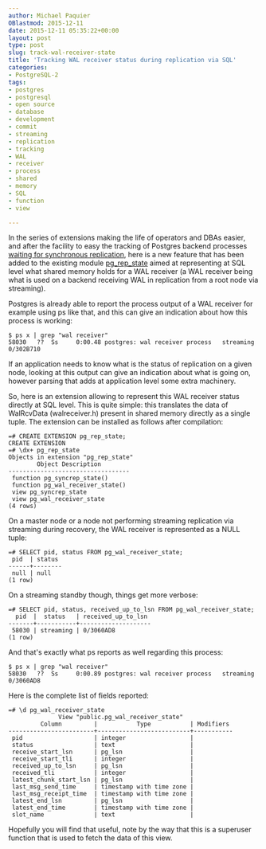 ```yaml
---
author: Michael Paquier
OBlastmod: 2015-12-11
date: 2015-12-11 05:35:22+00:00
layout: post
type: post
slug: track-wal-receiver-state
title: 'Tracking WAL receiver status during replication via SQL'
categories:
- PostgreSQL-2
tags:
- postgres
- postgresql
- open source
- database
- development
- commit
- streaming
- replication
- tracking
- WAL
- receiver
- process
- shared
- memory
- SQL
- function
- view

---
```


In the series of extensions making the life of operators and DBAs easier,
and after the facility to easy the tracking of Postgres backend processes
[waiting for synchronous replication](/postgresql-2/track-commit-synchronous/),
here is a new feature that has been added to the existing module
[pg\_rep\_state](https://github.com/michaelpq/pg_plugins/tree/master/pg_rep_state)
aimed at representing at SQL level what shared memory holds for a WAL
receiver (a WAL receiver being what is used on a backend receiving WAL
in replication from a root node via streaming).

Postgres is already able to report the process output of a WAL receiver for
example using ps like that, and this can give an indication about how this
process is working:

    $ ps x | grep "wal receiver"
    58030   ??  Ss     0:00.48 postgres: wal receiver process   streaming 0/302B710

If an application needs to know what is the status of replication on a
given node, looking at this output can give an indication about what is
going on, however parsing that adds at application level some extra
machinery.

So, here is an extension allowing to represent this WAL receiver status
directly at SQL level. This is quite simple: this translates the data
of WalRcvData (walreceiver.h) present in shared memory directly as a
single tuple. The extension can be installed as follows after compilation:

    =# CREATE EXTENSION pg_rep_state;
    CREATE EXTENSION
    =# \dx+ pg_rep_state
    Objects in extension "pg_rep_state"
            Object Description
    ----------------------------------
     function pg_syncrep_state()
     function pg_wal_receiver_state()
     view pg_syncrep_state
     view pg_wal_receiver_state
    (4 rows)

On a master node or a node not performing streaming replication via
streaming during recovery, the WAL receiver is represented as a NULL
tuple:

    =# SELECT pid, status FROM pg_wal_receiver_state;
     pid  | status
    ------+--------
     null | null
    (1 row)

On a streaming standby though, things get more verbose:

    =# SELECT pid, status, received_up_to_lsn FROM pg_wal_receiver_state;
      pid  |  status   | received_up_to_lsn
    -------+-----------+--------------------
     58030 | streaming | 0/3060AD8
    (1 row)

And that's exactly what ps reports as well regarding this process:

    $ ps x | grep "wal receiver"
    58030   ??  Ss     0:00.89 postgres: wal receiver process   streaming 0/3060AD8

Here is the complete list of fields reported:

    =# \d pg_wal_receiver_state
                  View "public.pg_wal_receiver_state"
             Column         |           Type           | Modifiers
    ------------------------+--------------------------+-----------
     pid                    | integer                  |
     status                 | text                     |
     receive_start_lsn      | pg_lsn                   |
     receive_start_tli      | integer                  |
     received_up_to_lsn     | pg_lsn                   |
     received_tli           | integer                  |
     latest_chunk_start_lsn | pg_lsn                   |
     last_msg_send_time     | timestamp with time zone |
     last_msg_receipt_time  | timestamp with time zone |
     latest_end_lsn         | pg_lsn                   |
     latest_end_time        | timestamp with time zone |
     slot_name              | text                     |

Hopefully you will find that useful, note by the way that this is a
superuser function that is used to fetch the data of this view.
